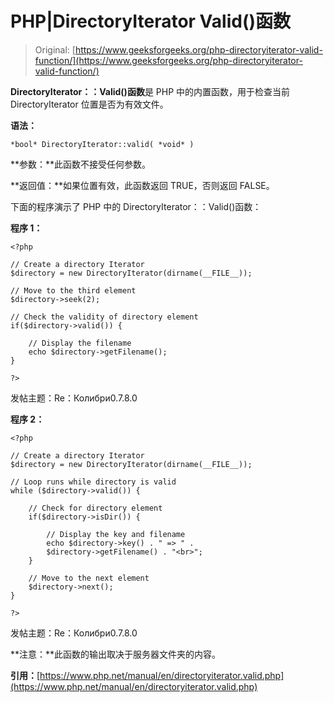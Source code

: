 # PHP|DirectoryIterator Valid()函数

> Original: [https://www.geeksforgeeks.org/php-directoryiterator-valid-function/](https://www.geeksforgeeks.org/php-directoryiterator-valid-function/)

**DirectoryIterator：：Valid()函数**是 PHP 中的内置函数，用于检查当前 DirectoryIterator 位置是否为有效文件。

**语法：**

```
*bool* DirectoryIterator::valid( *void* )
```

**参数：**此函数不接受任何参数。

**返回值：**如果位置有效，此函数返回 TRUE，否则返回 FALSE。

下面的程序演示了 PHP 中的 DirectoryIterator：：Valid()函数：

**程序 1：**

```
<?php

// Create a directory Iterator
$directory = new DirectoryIterator(dirname(__FILE__));

// Move to the third element
$directory->seek(2);

// Check the validity of directory element 
if($directory->valid()) {

    // Display the filename
    echo $directory->getFilename();
}

?>
```

发帖主题：Re：Колибри0.7.8.0

**程序 2：**

```
<?php

// Create a directory Iterator
$directory = new DirectoryIterator(dirname(__FILE__));

// Loop runs while directory is valid
while ($directory->valid()) {

    // Check for directory element
    if($directory->isDir()) {

        // Display the key and filename
        echo $directory->key() . " => " . 
        $directory->getFilename() . "<br>";
    }

    // Move to the next element
    $directory->next();
}

?>
```

发帖主题：Re：Колибри0.7.8.0

**注意：**此函数的输出取决于服务器文件夹的内容。

**引用：**[https://www.php.net/manual/en/directoryiterator.valid.php](https://www.php.net/manual/en/directoryiterator.valid.php)